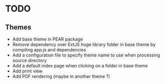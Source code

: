 # TODO

## Themes

 * Add base theme in PEAR package
 * Remove dependency over ExtJS huge library folder in base theme by compiling app.js and dependencies
 * Add a configuration file to specify theme name to use when processing source directory
 * Add a default index page when clicking on a folder in base theme
 * Add print view
 * Add PDF rendering (maybe in another theme ?)
